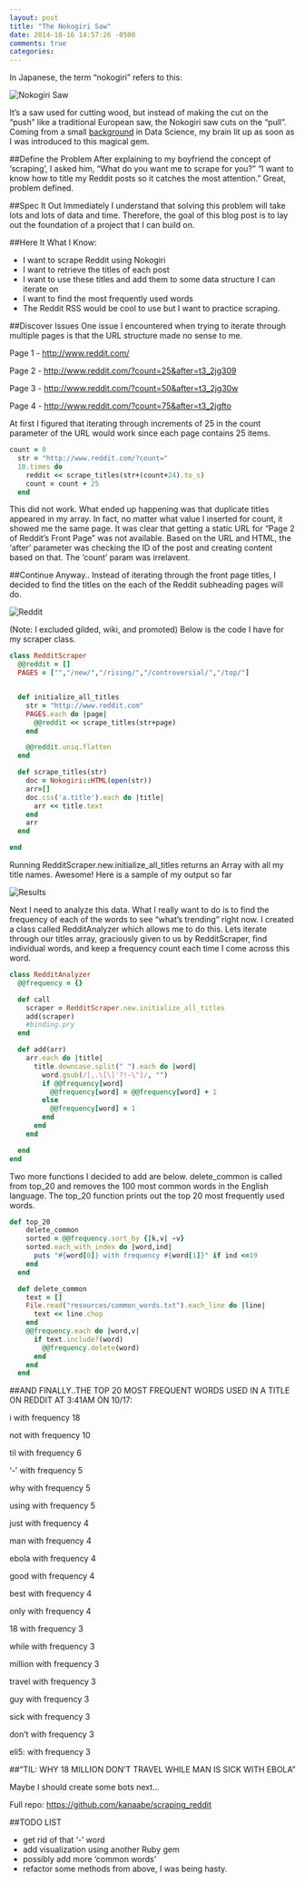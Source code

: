 ```yaml
---
layout: post
title: "The Nokogiri Saw"
date: 2014-10-16 14:57:26 -0500
comments: true
categories: 
---
```


In Japanese, the term “nokogiri” refers to this:

![Nokogiri Saw](http://hsto.org/storage/habraeffect/11/8d/118d003d546a1fa1e240e1cc4dfb4a61.jpg)

It’s a saw used for cutting wood, but instead of making the cut on the “push” like a traditional European saw, the Nokogiri saw cuts on the “pull”.
Coming from a small [background](sites.google.com/site/digihumanlab/research) in Data Science, my brain lit up as soon as I was introduced to this magical gem.

##Define the Problem
After explaining to my boyfriend the concept of ‘scraping’, I asked him, “What do you want me to scrape for you?”
“I want to know how to title my Reddit posts so it catches the most attention.”
Great, problem defined.
<!--more-->
##Spec It Out
Immediately I understand that solving this problem will take lots and lots of data and time. Therefore, the goal of this blog post is to lay out the foundation of a project that I can build on.

##Here It What I Know:
+ I want to scrape Reddit using Nokogiri
+ I want to retrieve the titles of each post
+ I want to use these titles and add them to some data structure I can iterate on
+ I want to find the most frequently used words
+ The Reddit RSS would be cool to use but I want to practice scraping.

##Discover Issues
One issue I encountered when trying to iterate through multiple pages is that the URL structure made no sense to me.

Page 1 - http://www.reddit.com/

Page 2 - http://www.reddit.com/?count=25&after=t3_2jg309

Page 3 - http://www.reddit.com/?count=50&after=t3_2jg30w

Page 4 - http://www.reddit.com/?count=75&after=t3_2jgfto

At first I figured that iterating through increments of 25 in the count parameter of the URL would work since each page contains 25 items.

```ruby
count = 0
  str = "http://www.reddit.com/?count="
  10.times do
    reddit << scrape_titles(str+(count+24).to_s)
    count = count + 25
  end
```

This did not work. What ended up happening was that duplicate titles appeared in my array. In fact, no matter what value I inserted for count, it showed me the same page. It was clear that getting a static URL for “Page 2 of Reddit’s Front Page” was not available. Based on the URL and HTML, the ‘after’ parameter was checking the ID of the post and creating content based on that. The ‘count’ param was irrelavent.

##Continue Anyway..
Instead of iterating through the front page titles, I decided to find the titles on the each of the Reddit subheading pages will do.


![Reddit](http://content.screencast.com/users/kabesailthru/folders/Jing/media/80a85640-8525-490e-ac5e-66b869adda92/00000166.png)

(Note: I excluded gilded, wiki, and promoted)
Below is the code I have for my scraper class.

```ruby
class RedditScraper
  @@reddit = []
  PAGES = ["","/new/","/rising/","/controversial/","/top/"]


  def initialize_all_titles
    str = "http://www.reddit.com"
    PAGES.each do |page|
      @@reddit << scrape_titles(str+page)
    end

    @@reddit.uniq.flatten
  end

  def scrape_titles(str)
    doc = Nokogiri::HTML(open(str))
    arr=[]
    doc.css('a.title').each do |title|
      arr << title.text
    end
    arr
  end

end
```

Running RedditScraper.new.initialize_all_titles returns an Array with all my title names. Awesome!
Here is a sample of my output so far

![Results](http://content.screencast.com/users/kabesailthru/folders/Jing/media/4ce3c544-0f71-4bec-b463-7e0a19b0f55c/00000168.png)


Next I need to analyze this data. What I really want to do is to find the frequency of each of the words to see “what’s trending” right now. I created a class called RedditAnalyzer which allows me to do this.
Lets iterate through our titles array, graciously given to us by RedditScraper, find individual words, and keep a frequency count each time I come across this word.

```ruby
class RedditAnalyzer
  @@frequency = {}

  def call
    scraper = RedditScraper.new.initialize_all_titles
    add(scraper)
    #binding.pry
  end

  def add(arr)
    arr.each do |title|
      title.downcase.split(" ").each do |word|
        word.gsub(/[,.\[\]'?!-\"]/, "")
        if @@frequency[word]
          @@frequency[word] = @@frequency[word] + 1
        else
          @@frequency[word] = 1
        end
      end
    end

  end
end
```

Two more functions I decided to add are below. delete_common is called from top_20 and removes the 100 most common words in the English language. The top_20 function prints out the top 20 most frequently used words.

```ruby
def top_20
    delete_common
    sorted = @@frequency.sort_by {|k,v| -v}
    sorted.each_with_index do |word,ind|
      puts "#{word[0]} with frequency #{word[1]}" if ind <=19
    end
  end

  def delete_common
    text = []
    File.read("resources/common_words.txt").each_line do |line|
      text << line.chop
    end
    @@frequency.each do |word,v|
      if text.include?(word)
        @@frequency.delete(word)
      end
    end
  end
```

##AND FINALLY..THE TOP 20 MOST FREQUENT WORDS USED IN A TITLE ON REDDIT AT 3:41AM ON 10/17:

i with frequency 18

not with frequency 10

til with frequency 6

‘-’ with frequency 5

why with frequency 5

using with frequency 5

just with frequency 4

man with frequency 4

ebola with frequency 4

good with frequency 4

best with frequency 4

only with frequency 4

18 with frequency 3

while with frequency 3

million with frequency 3

travel with frequency 3

guy with frequency 3

sick with frequency 3

don’t with frequency 3

eli5: with frequency 3

##“TIL: WHY 18 MILLION DON’T TRAVEL WHILE MAN IS SICK WITH EBOLA”

Maybe I should create some bots next…

Full repo: https://github.com/kanaabe/scraping_reddit

##TODO LIST
+ get rid of that ‘-’ word
+ add visualization using another Ruby gem
+ possibly add more ‘common words’
+ refactor some methods from above, I was being hasty.

